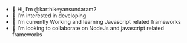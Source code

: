 - 👋 Hi, I’m @karthikeyansundaram2
- 👀 I’m interested in developing
- 🌱 I’m currently Working and learning  Javascript related frameworks
- 💞️ I’m looking to collaborate on NodeJs and javascript related frameworks

<!---
karthikeyansundaram2/karthikeyansundaram2 is a ✨ special ✨ repository because its `README.md` (this file) appears on your GitHub profile.
You can click the Preview link to take a look at your changes.
--->
